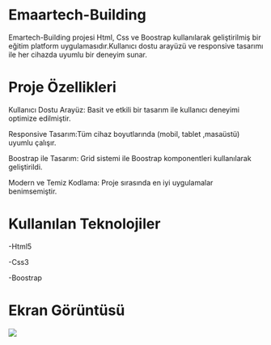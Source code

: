 # Emaartech-Building

Emartech-Building projesi Html, Css ve Boostrap kullanılarak geliştirilmiş bir eğitim platform uygulamasıdır.Kullanıcı dostu arayüzü ve responsive tasarımı ile her cihazda uyumlu bir deneyim sunar.

<h1>Proje Özellikleri</h1>

Kullanıcı Dostu Arayüz: Basit ve etkili bir tasarım ile kullanıcı deneyimi optimize edilmiştir.

Responsive Tasarım:Tüm cihaz boyutlarında (mobil, tablet ,masaüstü) uyumlu çalışır.

Boostrap ile Tasarım: Grid sistemi ile Boostrap komponentleri kullanılarak geliştirildi.

Modern ve Temiz Kodlama: Proje sırasında en iyi uygulamalar benimsemiştir.

<h1>Kullanılan Teknolojiler</h1>

 -Html5

 -Css3

 -Boostrap

<h1>Ekran Görüntüsü</h1>

![](kayıt.gif)